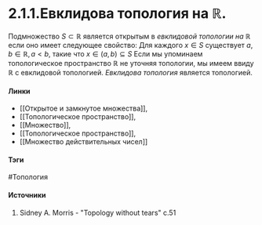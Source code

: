 # 2.1.1.Евклидова топология на $\mathbb{R}$.
Подмножество $S\subset\mathbb{R}$ является открытым в *евклидовой топологии на $\mathbb{R}$* если оно имеет следующее свойство: 
Для каждого $x\in S$ существует $a,b\in \mathbb{R},a<b$, такие что $x\in(a,b)\subseteq S$
Если мы упоминаем топологическое пространство $\mathbb{R}$ не уточняя топологии, мы имеем ввиду $\mathbb{R}$ с евклидовой топологией.
*Евклидова топология* является топологией.
#### Линки 
- [[Открытое и замкнутое множества]],
- [[Топологическое пространство]],
- [[Множество]],
- [[Топологическое пространство]],
- [[Множество действительных чисел]]
#### Тэги 
 #Топология
#### Источники
1. Sidney A. Morris - "Topology without tears" c.51